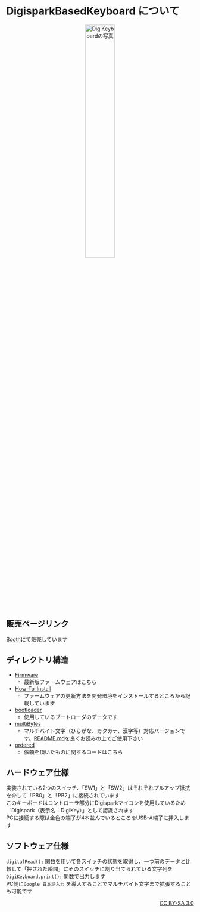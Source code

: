 # DigisparkBasedKeyboard について

<div align="center"><img src="https://s2.booth.pm/9e9f8732-63c1-40af-8dce-9f3f849a0641/i/3342532/3e789ed9-e795-4617-9c9d-abfac0a62aef_base_resized.jpg" alt="DigiKeyboardの写真" width="40%"></div>

## 販売ページリンク

[Booth](https://nch-mosfet.booth.pm/items/3342532)にて販売しています

## ディレクトリ構造

- [Firmware](./Firmware)
  - 最新版ファームウェアはこちら
- [How-To-Install](./How-To-Install)
  - ファームウェアの更新方法を開発環境をインストールするところから記載しています
- [bootloader](./bootloader)
  - 使用しているブートローダのデータです
- [multiBytes](./multiBytes)
  - マルチバイト文字（ひらがな、カタカナ、漢字等）対応バージョンです。[README.md](./multiBytes/README.md)を良くお読みの上でご使用下さい
- [ordered](./ordered)
  - 依頼を頂いたものに関するコードはこちら

## ハードウェア仕様

実装されている2つのスイッチ、「SW1」と「SW2」はそれぞれプルアップ抵抗を介して「PB0」と「PB2」に接続されています  
このキーボードはコントローラ部分にDigisparkマイコンを使用しているため「Digispark（表示名：DigiKey）」として認識されます  
PCに接続する際は金色の端子が4本並んでいるところをUSB-A端子に挿入します  

## ソフトウェア仕様

`digitalRead();` 関数を用いて各スイッチの状態を取得し、一つ前のデータと比較して「押された瞬間」にそのスイッチに割り当てられている文字列を`DigiKeyboard.print();` 関数で出力します  
PC側に`Google 日本語入力` を導入することでマルチバイト文字まで拡張することも可能です  

<div align="right"><a href="https://creativecommons.org/licenses/by-sa/3.0/" target="_blank" rel="noopener noreferrer">CC BY-SA 3.0</a></div>
